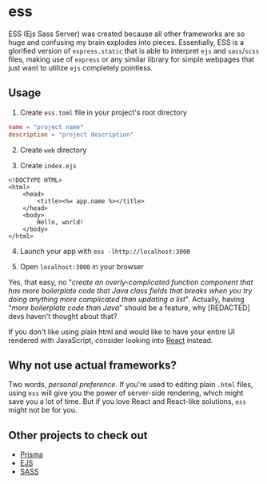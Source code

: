 # ess

ESS (Ejs Sass Server) was created because all other frameworks are so huge and confusing my brain explodes into pieces. Essentially, ESS is a glorified version of `express.static` that is able to interpret `ejs` and `sass`/`scss` files, making use of `express` or any similar library for simple webpages that just want to utilize `ejs` completely pointless.

## Usage

1. Create `ess.toml` file in your project's root directory

``` toml
name = "project name"
description = "project description"
```

2. Create `web` directory

3. Create `index.ejs`

``` ejs
<!DOCTYPE HTML>
<html>
    <head>
        <title><%= app.name %></title>
    </head>
    <body>
        Hello, world!
    </body>
</html>
```

4. Launch your app with `ess -lhttp://localhost:3000`

5. Open `localhost:3000` in your browser

Yes, that easy, no "*create an overly-complicated function component that has more boilerplate code that Java class fields that breaks when you try doing anything more complicated than updating a list*". Actually, having "*more boilerplate code than Java*" should be a feature, why [REDACTED] devs haven't thought about that?

If you don't like using plain html and would like to have your entire UI rendered with JavaScript, consider looking into [React](https://reactjs.org/) instead.

## Why not use actual frameworks?

Two words, *personal preference*. If you're used to editing plain `.html` files, using `ess` will give you the power of server-side rendering, which might save you a lot of time. But if you love React and React-like solutions, `ess` might not be for you.

## Other projects to check out
- [Prisma](https://www.prisma.io/)
- [EJS](https://ejs.co/)
- [SASS](https://sass-lang.com/)
